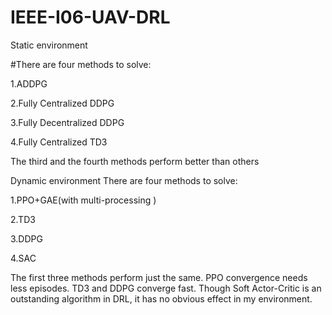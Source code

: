 # IEEE-I06-UAV-DRL
Static environment


#There are four methods to solve:

 1.ADDPG
 
 2.Fully Centralized DDPG
 
 3.Fully Decentralized DDPG
 
 4.Fully Centralized TD3
     
     
The third and the fourth methods perform better than others


Dynamic environment
There are four methods to solve:

1.PPO+GAE(with multi-processing )

2.TD3

3.DDPG

4.SAC

The first three methods perform just the same. PPO convergence needs less episodes. TD3 and DDPG converge fast. Though Soft Actor-Critic is an outstanding algorithm in DRL, it has no obvious effect in my environment.

